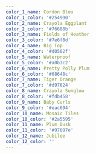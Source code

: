 ```yaml
---
color_1_name: Cordon Bleu
color_1_color: '#254990'
color_2_name: Crayola Eggplant
color_2_color: '#76688b'
color_3_name: Fields of Heather
color_3_color: '#7e6f8d'
color_4_name: Big Top
color_4_color: '#d0562f'
color_5_name: Waterproof
color_5_color: '#a0b3c2'
color_6_name: Pretty Polly Plum
color_6_color: '#68648c'
color_7_name: Tiger Orange
color_7_color: '#d97624'
color_8_name: Crayola Sunglow
color_8_color: '#fdb458'
color_9_name: Baby Curls
color_9_color: '#eac694'
color_10_name: Mosaic Tiles
color_10_color: '#2a5595'
color_11_name: Plum Dusk
color_11_color: '#97697e'
color_12_name: Jubilee
color_12_color: ''
---
```


